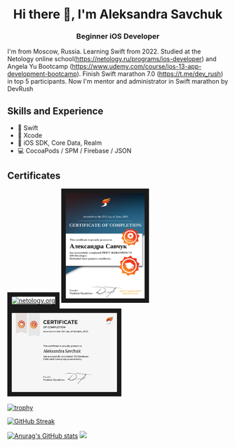 <h1 align="center">Hi there 👋, I'm Aleksandra Savchuk</h1>
<h3 align="center">Beginner iOS Developer</h3>

I'm from Moscow, Russia. Learning Swift from 2022. Studied at the Netology online school(https://netology.ru/programs/ios-developer) and Angela Yu Bootcamp (https://www.udemy.com/course/ios-13-app-development-bootcamp). Finish Swift marathon 7.0 (https://t.me/dev_rush) in top 5 participants. Now I'm mentor and administrator in Swift marathon by DevRush

## Skills and Experience
* 🦜 Swift
* 🔨 Xcode
* 📱 iOS SDK, Core Data, Realm
* 💻 CocoaPods / SPM / Firebase / JSON

## Certificates
<a href="https://github.com/Loveink/iAmAleksa/blob/main/диплом%20нетология.pdf" target="_blanck"><img src="https://github.com/Loveink/iAmAleksa/blob/main/нетология.png" alt="netology.org" width = "240" height="180" border="10" /></a>
<a href="https://github.com/Loveink/Loveink/blob/main/Certificate%20SM%207.0.pdf" target="_blanck"><img src="https://github.com/Loveink/Loveink/blob/main/сертификат%20свифт%20марафон.png" alt="netology.org" width = "180" height="240" border="10" /></a>
<a href="https://github.com/Loveink/Loveink/blob/main/Certificate%20TL.pdf" target="_blanck"><img src="https://github.com/Loveink/Loveink/blob/main/Certificate%20T8.0.png" alt="Swift_8.0" width = "240" height="180" border="10" /></a>

[![trophy](https://github-profile-trophy.vercel.app/?username=Loveink)](https://github.com/ryo-ma/github-profile-trophy)

[![GitHub Streak](https://github-readme-streak-stats.herokuapp.com/?user=Loveink)](https://git.io/streak-stats)

[![Anurag's GitHub stats](https://github-readme-stats.vercel.app/api?username=Loveink)](https://github.com/Loveink/github-readme-stats)
![](https://komarev.com/ghpvc/?username=Loveink)

